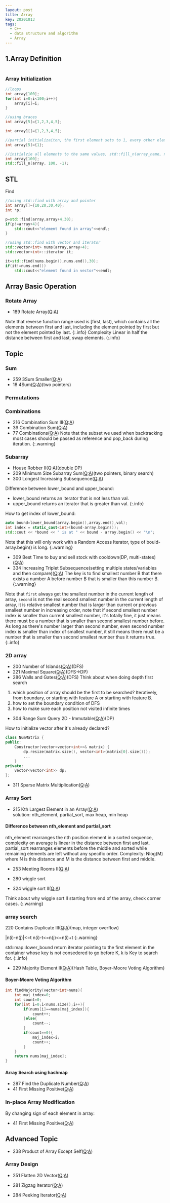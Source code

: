 ```yaml
---
layout: post
title: Array
key: 20201013
tags:
  - C++
  - data structure and algorithm
  - Array
---
```


## 1.Array Definition
```c++

```

### Array Initialization
```c++
//loops
int array[100];
for(int i=0;i<100;i++){
    array[i]=i;
}

//using braces
int array[5]={1,2,3,4,5};

int array1[]={1,2,3,4,5};

//partial initializaiton, the first element sets to 1, every other element sets to 0
int array[5]={1};

//initialzie all elements to the same values, std::fill_n(array_name, number of elements, value)
int array[100];
std::fill_n(array, 100, -1);
```
<!--more-->

## STL
Find
```c++
//using std::find with array and pointer
int array[]={10,20,30,40};
int *p;

p=std::find(array,array+4,30);
if(p!=array+4){
    std::cout<<"element found in array"<<endl;
}

//using std::find with vector and iterator
std::vector<int> nums(array,array+4);
std::vector<int>::iterator it;

it=std::find(nums.begin(),nums.end(),30);
if(it!=nums.end())
    std::cout<<"element found in vector"<<endl;
```

## Array Basic Operation
### Rotate Array
* 189 Rotate Array([Q](https://leetcode.com/problems/rotate-array/):[A](https://github.com/Hadleyhzy/data_structure_and_algorithm/blob/master/array/leetcode_array/189_rotate_array.cpp))

Note that reverse function range used is [first, last), which contains all the elements between first and last, including the element pointed by first but not the element pointed by last. 
{:.info}
Complexity Linear in half the distance between first and last, swap elements.
{:.info}

## Topic
### Sum
* 259 3Sum Smaller([Q](https://leetcode.com/problems/3sum-smaller/):[A]())
* 18 4Sum([Q](https://leetcode.com/problems/4sum/):[A]())(two pointers)

### Permutations

### Combinations
* 216 Combination Sum III([Q](https://leetcode.com/problems/combination-sum-iii/):[A]())
* 39 Combination Sum([Q](https://leetcode.com/problems/combination-sum/):[A]())
* 77 Combinations([Q](https://leetcode.com/problems/combinations/):[A]())
Note that the subset we used when backtracking most cases should be passed as reference and pop_back during iteration.
{:.warning}

### Subarray
* House Robber II([Q](https://leetcode.com/problems/house-robber-ii/):[A]())(double DP)
* 209 Minimum Size Subarray Sum([Q]():[A]())(two pointers, binary search)
* 300 Longest Increasing Subsequence([Q](https://leetcode.com/problems/longest-increasing-subsequence/):[A]())

Difference between lower_bound and upper_bound:
* lower_bound returns an iterator that is not less than val.
* upper_bound returns an iterator that is greater than val.
{:.info}

How to get index of lower_bound:
```c++
auto bound=lower_bound(array.begin(),array.end(),val);
int index = static_cast<int>(bound-array.begin());
std::cout << *bound << " is at " << bound - array.begin() << "\n";
```
Note that this will only work with a Random Access Iterator, type of bould-array.begin() is long.
{:.warning}

* 309 Best Time to buy and sell stock with cooldown(DP, multi-states)([Q](https://leetcode.com/problems/best-time-to-buy-and-sell-stock-with-cooldown/):[A]())
* 334 Increasing Triplet Subsequence(setting multiple states/variables and then compare)([Q](https://leetcode.com/problems/increasing-triplet-subsequence/):[A]())
The key is to find smallest number B that there exists a number A before number B that is smaller than this number B.
{:.warning}

Note that `first` always get the smallest number in the current length of array, `second` is not the real second smallest number in the current length of array, it is relative smallest number that is larger than current or previous smallest number in increasing order, note that if second smallest number index is smaller than current smallest number, it's totally fine, it just means there must be a number that is smaller than second smallest number before. As long as there's number larger than second number, even second number index is smaller than index of smallest number, it still means there must be a number that is smaller than second smallest number thus it returns true.
{:.info}

### 2D array
* 200 Number of Islands([Q](https://leetcode.com/problems/number-of-islands/):[A]())(DFS)
* 221 Maximal Square([Q](https://leetcode.com/problems/maximal-square/):[A]())(DFS->DP)
* 286 Walls and Gates([Q](https://leetcode.com/problems/walls-and-gates/):[A]())(DFS)
Think about when doing depth first search
1. which position of array should be the first to be searched? Iteratively, from boundary, or starting with feature A or starting with feature B.
2. how to set the boundary condition of DFS
3. how to make sure each position not visited infinite times

* 304 Range Sum Query 2D - Immutable([Q](https://leetcode.com/problems/range-sum-query-2d-immutable/):[A]())(DP)

How to initialize vector after it's already declared?
``` c++
class NumMatrix {
public:
    Constructor(vector<vector<int>>& matrix) {
        dp.resize(matrix.size(), vector<int>(matrix[0].size()));
        ...
    }
private:
    vector<vector<int>> dp;
};
```

* 311 Sparse Matrix Multiplication([Q](https://leetcode.com/problems/sparse-matrix-multiplication/):[A]())



### Array Sort
* 215 Kth Largest Element in an Array([Q](https://leetcode.com/problems/kth-largest-element-in-an-array/):[A]())  
solution: nth_element, partial_sort, max heap, min heap
#### Difference between nth_element and partial_sort
nth_element rearranges the nth position element in a sorted sequence, complexity on average is linear in the distance between first and last.
partial_sort rearranges elements before the middle and sorted while remaining elements are left without any specific order. Complexity: Nlog(M) where N is this distance and M is the distance between first and middle.

* 253 Meeting Rooms II([Q](https://leetcode.com/problems/meeting-rooms-ii/):[A]())

* 280 wiggle sort
* 324 wiggle sort II([Q](https://leetcode.com/problems/wiggle-sort-ii/);[A]())

Think about why wiggle sort II starting from end of the array, check corner cases.
{:.warning}

### array search
220 Contains Duplicate III([Q](https://leetcode.com/problems/contains-duplicate-iii/):[A]())(map, integer overflow)

|n(i)-n(j)|<=t
n(i)-t<=n(j)<=n(i)+t
{:.warning}

std::map::lower_bound return iterator pointing to the first element in the container whose key is not consedered to go before K, k is Key to search for.
{:.info}

* 229 Majority Element II([Q](https://leetcode.com/problems/majority-element-ii/):[A]())(Hash Table, Boyer-Moore Voting Algorithm)

#### Boyer-Moore Voting Algorithm
```c++
int findMajority(vector<int>nums){
    int maj_index=0;
    int count=0;
    for(int i=0;i<nums.size();i++){
        if(nums[i]==nums[maj_index]){
            count++;
        }else{
            count--;
        }
        if(count==0){
            maj_index=i;
            count++;
        }
    }
    return nums[maj_index];
}
```

#### Array Search using hashmap
* 287 Find the Duplicate Number([Q](https://leetcode.com/problems/find-the-duplicate-number/):[A]())
* 41 First Missing Positive([Q](https://leetcode.com/problems/first-missing-positive/):[A]())

### In-place Array Modification
By changing sign of each element in array:
* 41 First Missing Positive([Q](https://leetcode.com/problems/first-missing-positive/):[A]())


## Advanced Topic
* 238 Product of Array Except Self([Q](https://leetcode.com/problems/product-of-array-except-self/):[A]())

### Array Design

* 251 Flatten 2D Vector([Q](https://leetcode.com/problems/flatten-2d-vector/):[A]())
* 281 Zigzag Iterator([Q](https://leetcode.com/problems/zigzag-iterator/):[A]())

* 284 Peeking Iterator([Q](https://leetcode.com/problems/peeking-iterator/):[A]())


